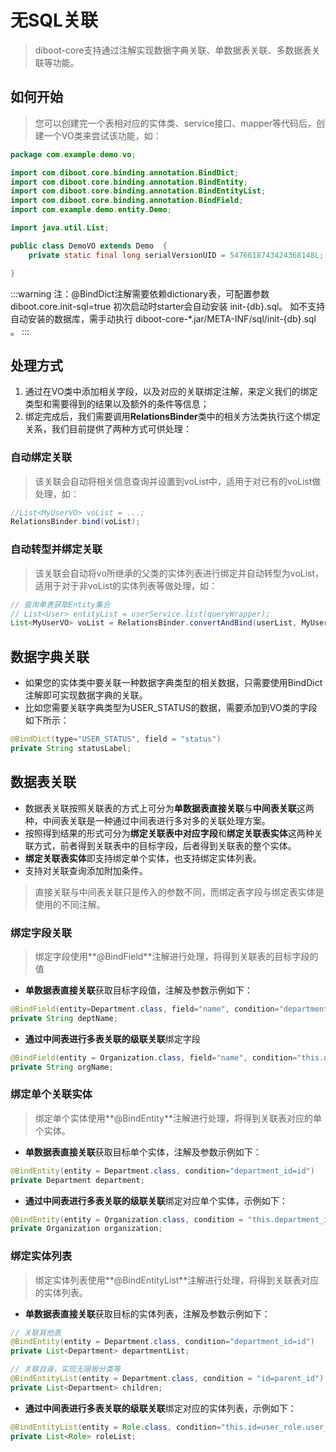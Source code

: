 # 无SQL关联

> diboot-core支持通过注解实现数据字典关联、单数据表关联、多数据表关联等功能。

## 如何开始
> 您可以创建完一个表相对应的实体类、service接口、mapper等代码后，创建一个VO类来尝试该功能，如：
```java
package com.example.demo.vo;

import com.diboot.core.binding.annotation.BindDict;
import com.diboot.core.binding.annotation.BindEntity;
import com.diboot.core.binding.annotation.BindEntityList;
import com.diboot.core.binding.annotation.BindField;
import com.example.demo.entity.Demo;

import java.util.List;

public class DemoVO extends Demo  {
    private static final long serialVersionUID = 5476618743424368148L;

}
```

:::warning
注：@BindDict注解需要依赖dictionary表，可配置参数 diboot.core.init-sql=true 初次启动时starter会自动安装 init-{db}.sql。 如不支持自动安装的数据库，需手动执行 diboot-core-*.jar/META-INF/sql/init-{db}.sql 。
:::

## 处理方式
1. 通过在VO类中添加相关字段，以及对应的关联绑定注解，来定义我们的绑定类型和需要得到的结果以及额外的条件等信息；
2. 绑定完成后，我们需要调用**RelationsBinder**类中的相关方法类执行这个绑定关系，我们目前提供了两种方式可供处理：
### 自动绑定关联
> 该关联会自动将相关信息查询并设置到voList中，适用于对已有的voList做处理，如：
```java
//List<MyUserVO> voList = ...; 
RelationsBinder.bind(voList);
```
### 自动转型并绑定关联
> 该关联会自动将vo所继承的父类的实体列表进行绑定并自动转型为voList，适用于对于非voList的实体列表等做处理，如：
```java
// 查询单表获取Entity集合
// List<User> entityList = userService.list(queryWrapper);
List<MyUserVO> voList = RelationsBinder.convertAndBind(userList, MyUserVO.class);
```

## 数据字典关联
* 如果您的实体类中要关联一种数据字典类型的相关数据，只需要使用BindDict注解即可实现数据字典的关联。
* 比如您需要关联字典类型为USER_STATUS的数据，需要添加到VO类的字段如下所示：
```java
@BindDict(type="USER_STATUS", field = "status")
private String statusLabel;
```

## 数据表关联
* 数据表关联按照关联表的方式上可分为**单数据表直接关联**与**中间表关联**这两种，中间表关联是一种通过中间表进行多对多的关联处理方案。
* 按照得到结果的形式可分为**绑定关联表中对应字段**和**绑定关联表实体**这两种关联方式，前者得到关联表中的目标字段，后者得到关联表的整个实体。
* **绑定关联表实体**即支持绑定单个实体，也支持绑定实体列表。
* 支持对关联查询添加附加条件。
> 直接关联与中间表关联只是传入的参数不同，而绑定表字段与绑定表实体是使用的不同注解。

### 绑定字段关联
> 绑定字段使用**@BindField**注解进行处理，将得到关联表的目标字段的值
* **单数据表直接关联**获取目标字段值，注解及参数示例如下：
```java
@BindField(entity=Department.class, field="name", condition="department_id=id AND parent_id>=0")
private String deptName;
```
* **通过中间表进行多表关联的级联关联**绑定字段
```java
@BindField(entity = Organization.class, field="name", condition="this.department_id=department.id AND department.org_id=id")
private String orgName;
```

### 绑定单个关联实体
> 绑定单个实体使用**@BindEntity**注解进行处理，将得到关联表对应的单个实体。
* **单数据表直接关联**获取目标单个实体，注解及参数示例如下：
```java
@BindEntity(entity = Department.class, condition="department_id=id")
private Department department;
```
* **通过中间表进行多表关联的级联关联**绑定对应单个实体，示例如下：
```java
@BindEntity(entity = Organization.class, condition = "this.department_id=department.id AND department.org_id=id AND department.deleted=0")
private Organization organization;
```

### 绑定实体列表
> 绑定实体列表使用**@BindEntityList**注解进行处理，将得到关联表对应的实体列表。
* **单数据表直接关联**获取目标的实体列表，注解及参数示例如下：
```java
// 关联其他表
@BindEntity(entity = Department.class, condition="department_id=id")
private List<Department> departmentList;

// 关联自身，实现无限极分类等
@BindEntityList(entity = Department.class, condition = "id=parent_id")
private List<Department> children;
```
* **通过中间表进行多表关联的级联关联**绑定对应的实体列表，示例如下：
```java
@BindEntityList(entity = Role.class, condition="this.id=user_role.user_id AND user_role.role_id=id")
private List<Role> roleList;
```
